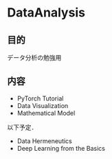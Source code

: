 # DataAnalysis

## 目的
データ分析の勉強用

## 内容
- PyTorch Tutorial
- Data Visualization
- Mathematical Model

以下予定．

- Data Hermeneutics
- Deep Learning from the Basics

